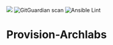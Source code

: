 [![](http://img.shields.io/github/issues/stiliajohny/Ansible-Provisioning.svg)](https://github.com/stiliajohny/Ansible-Provisioning/issues)
 ![GitGuardian scan](https://github.com/stiliajohny/Ansible-Provisioning/workflows/GitGuardian%20scan/badge.svg?branch=master) ![Ansible Lint](https://github.com/stiliajohny/Ansible-Provisioning/workflows/Ansible%20Lint/badge.svg?branch=master)
# Provision-Archlabs

